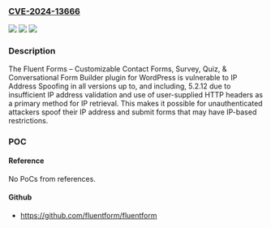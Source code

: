 ### [CVE-2024-13666](https://cve.mitre.org/cgi-bin/cvename.cgi?name=CVE-2024-13666)
![](https://img.shields.io/static/v1?label=Product&message=Fluent%20Forms%20%E2%80%93%20Customizable%20Contact%20Forms%2C%20Survey%2C%20Quiz%2C%20%26%20Conversational%20Form%20Builder&color=blue)
![](https://img.shields.io/static/v1?label=Version&message=*%3C%3D%205.2.12%20&color=brighgreen)
![](https://img.shields.io/static/v1?label=Vulnerability&message=CWE-20%20Improper%20Input%20Validation&color=brighgreen)

### Description

The Fluent Forms – Customizable Contact Forms, Survey, Quiz, & Conversational Form Builder plugin for WordPress is vulnerable to IP Address Spoofing in all versions up to, and including, 5.2.12 due to insufficient IP address validation and use of user-supplied HTTP headers as a primary method for IP retrieval. This makes it possible for unauthenticated attackers spoof their IP address and submit forms that may have IP-based restrictions.

### POC

#### Reference
No PoCs from references.

#### Github
- https://github.com/fluentform/fluentform

